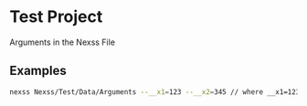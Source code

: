 # Test Project

Arguments in the Nexss File

## Examples

```sh
nexss Nexss/Test/Data/Arguments --__x1=123 --__x2=345 // where __x1=123 will be available to all programs
```
